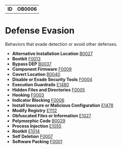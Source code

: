 |||
|---|---|
|**ID**|**OB0006**|


# Defense Evasion #
Behaviors that evade detection or avoid other defenses.

* **Alternative Installation Location** [B0027](../defense-evasion/alter-install-location.md)
* **Bootkit** [F0013](../defense-evasion/boot-sector-mod.md)
* **Bypass DEP** [B0037](../defense-evasion/bypass-dep.md)
* **Component Firmware** [F0009](../persistence/component-firmware.md)
* **Covert Location** [B0040](../defense-evasion/covert-location.md)
* **Disable or Evade Security Tools** [F0004](../defense-evasion/disable-security-tools.md)
* **Execution Guardrails** [E1480](../anti-behavioral-analysis/execution-guardrails.md)
* **Hidden Files and Directories** [F0005](../defense-evasion/hidden-files.md)
* **Hooking** [F0003](../credential-access/hooking.md)
* **Indicator Blocking** [F0006](../defense-evasion/indicator-blocking.md)
* **Install Insecure or Malicious Configuration** [E1478](../defense-evasion/config-mod.md)
* **Modify Registry** [E1112](../defense-evasion/modify-reg.md)
* **Obfuscated Files or Information** [E1027](../defense-evasion/obfuscate-files.md)
* **Polymorphic Code** [B0029](../defense-evasion/polymorphic-code.md)
* **Process Injection** [E1055](../defense-evasion/process-inject.md)
* **Rootkit** [E1014](../defense-evasion/rootkit-behavior.md)
* **Self Deletion** [F0007](../defense-evasion/self-deletion.md)
* **Software Packing** [F0001](../anti-static-analysis/software-packing.md)
